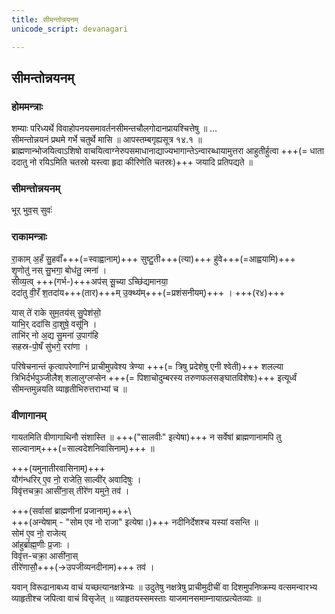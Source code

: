 ```yaml
---
title: सीमन्तोन्नयनम्
unicode_script: devanagari

---
```


## सीमन्तोन्नयनम्
### होममन्त्राः
<div class="js_include" url="../../../../saMskAra/mantraH/AdityaH/Rk/dhAtA_dadAtu/"  newLevelForH1="2" includeTitle="true"> </div>  

<div class="js_include" url="../../../../saMskAra/mantraH/agniH/Rk/yas_tvA_hRdA/"  newLevelForH1="2" includeTitle="true"> </div>  

<div class="js_include" url="../../../../saMskAra/mantraH/indraH/Rk/tve_suputra/"  newLevelForH1="2" includeTitle="true"> </div>  

शम्याः परिध्यर्थे विवाहोपनयसमावर्तनसीमन्तचौलगोदानप्रायश्चित्तेषु ॥ …  
सीमन्तोन्नयनं प्रथमे गर्भे चतुर्थे मासि ॥ आपस्तम्बगृह्यसूत्र १४.१ ॥  
ब्राह्मणान्भोजयित्वाऽशिषो वाचयित्वाग्नेरुपसमाधानाद्याज्यभागान्तेऽन्वारब्धायामुत्तरा आहुतीर्हुत्वा +++(=  धाता ददातु नो रयिऽमिति चतस्रो यस्त्वा हृदा कीरिणेति चतस्रः)+++ जयादि प्रतिपद्यते ॥  

### सीमन्तोन्नयनम्
भूर् भुव॒स् सुवः॑

### राकामन्त्राः
रा॒काम् अ॒हँ सु॒हवाँ॑+++(=स्वाह्वानाम्)+++ सुष्टु॒ती+++(त्या)+++ हु॑वे+++(=आह्वयामि)+++  
शृ॒णोतु॑ नस् सु॒भगा॒ बोध॑तु॒ त्मना॑ ।  
सीव्य॒त्व् +++(गर्भ-)+++अप॑स् सू॒च्या ऽच्छि॑द्यमानया॒  
ददा॑तु वी॒रँ श॒तदा॑य+++(तार)+++म् उ॒क्थ्य॑म्+++(=प्रशंसनीयम्)+++ । +++(र४)+++

यास् ते॑ राके सुम॒तय॑स् सु॒पेश॑सो॒  
याभि॒र् ददा॑सि दा॒शुषे॒ वसू॑नि ।  
ताभि॑र् नो अ॒द्य सु॒मना॑ उ॒पाग॑हि  
सहस्र-पो॒षँ सु॑भगे॒ ररा॑णा ।


परिषेचनान्तं कृत्वापरेणाग्निं प्राचीमुपवेश्य त्रेण्या +++(= त्रिषु प्रदेशेषु एनी श्वेती)+++ शलल्या त्रिभिर्दर्भपुञ्जीलैश् शलालुग्लप्सेन +++(= पिशाचोदुम्बरस्य तरुणफलसङ्घातविशेषः)+++ इत्यूर्ध्वं सीमन्तमुन्नयति व्याहृतीभिरुत्तराभ्यां च ॥  


### वीणागानम्
गायतमिति वीणागाथिनौ संशास्ति ॥ +++("सालवीः" इत्येषा)+++ न सर्वेषां ब्राह्मणानामपि तु साल्वानाम्+++(=साल्वदेशनिवासिनाम्)+++ ॥

+++(यमुनातीरवासिनाम्)+++  
यौग॑न्धरिर् ए॒व नो॒ राजेति॒ साल्वी॑र् अवादिषुः ।  
विवृ॑त्तचक्रा॒ आसी॑ना॒स् तीरे॑ण यमुने॒ तव॑ ।  

+++(सर्वासां ब्राह्मणीनां प्रजानाम्)+++\  
+++(अन्येषाम् - "सोम एव नो राजा" इत्येषा।)+++ नदीनिर्देशश्च यस्यां वसन्ति ॥  
सोम॑ ए॒व नो॒ राजेत्य्  
आ॑हुर्ब्राह्म॒णीः प्र॒जाः ।  
विवृ॑त्त-चक्रा॒ आसी॑ना॒स्  
तीरे॑णासौ॒+++(→उपजीव्यनदीनाम)+++ तव॑ ।  


यवान् विरूढानाबध्य वाचं यच्छत्यानक्षत्रेभ्यः ॥ उदुतेषु नक्षत्रेषु प्राचीमुदीचीं वा दिशमुपनिष्क्रम्य वत्समन्वारभ्य व्याहृतीश्च जपित्वा वाचं विसृजेत् ॥ व्याहृतयस्समस्ताः याजमानसमाम्नायात्प्रत्येतव्याः ॥
